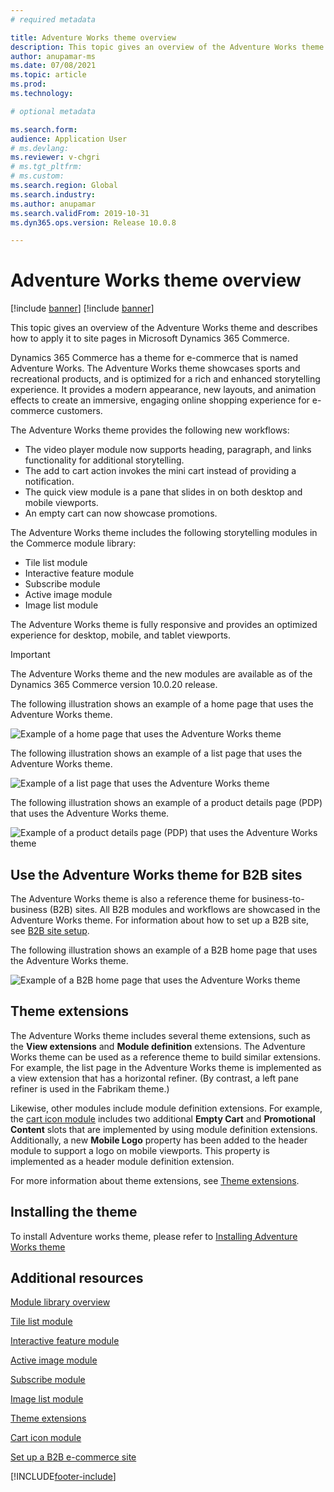 ```yaml
---
# required metadata

title: Adventure Works theme overview
description: This topic gives an overview of the Adventure Works theme and describes how to apply it to site pages in Microsoft Dynamics 365 Commerce.
author: anupamar-ms
ms.date: 07/08/2021
ms.topic: article
ms.prod: 
ms.technology: 

# optional metadata

ms.search.form: 
audience: Application User
# ms.devlang: 
ms.reviewer: v-chgri
# ms.tgt_pltfrm: 
# ms.custom: 
ms.search.region: Global
ms.search.industry: 
ms.author: anupamar
ms.search.validFrom: 2019-10-31
ms.dyn365.ops.version: Release 10.0.8

---
```


# Adventure Works theme overview

[!include [banner](includes/banner.md)]
[!include [banner](includes/preview-banner.md)]

This topic gives an overview of the Adventure Works theme and describes how to apply it to site pages in Microsoft Dynamics 365 Commerce.

Dynamics 365 Commerce has a theme for e-commerce that is named Adventure Works. The Adventure Works theme showcases sports and recreational products, and is optimized for a rich and enhanced storytelling experience. It provides a modern appearance, new layouts, and animation effects to create an immersive, engaging online shopping experience for e-commerce customers.

The Adventure Works theme provides the following new workflows:

- The video player module now supports heading, paragraph, and links functionality for additional storytelling.
- The add to cart action invokes the mini cart instead of providing a notification.
- The quick view module is a pane that slides in on both desktop and mobile viewports.
- An empty cart can now showcase promotions.

The Adventure Works theme includes the following storytelling modules in the Commerce module library:

- Tile list module
- Interactive feature module
- Subscribe module
- Active image module
- Image list module

The Adventure Works theme is fully responsive and provides an optimized experience for desktop, mobile, and tablet viewports.

> [!IMPORTANT]
> The Adventure Works theme and the new modules are available as of the Dynamics 365 Commerce version 10.0.20 release.

The following illustration shows an example of a home page that uses the Adventure Works theme.

![Example of a home page that uses the Adventure Works theme](./media/aw_b2c.PNG)

The following illustration shows an example of a list page that uses the Adventure Works theme.

![Example of a list page that uses the Adventure Works theme](./media/Aw_list.PNG)

The following illustration shows an example of a product details page (PDP) that uses the Adventure Works theme.

![Example of a product details page (PDP) that uses the Adventure Works theme](./media/aw_pdp.PNG)

## Use the Adventure Works theme for B2B sites

The Adventure Works theme is also a reference theme for business-to-business (B2B) sites. All B2B modules and workflows are showcased in the Adventure Works theme. For information about how to set up a B2B site, see [B2B site setup](./b2b/set-up-b2b-site.md).

The following illustration shows an example of a B2B home page that uses the Adventure Works theme.

![Example of a B2B home page that uses the Adventure Works theme](./media/aw_b2b.PNG)

## Theme extensions

The Adventure Works theme includes several theme extensions, such as the **View extensions** and **Module definition** extensions. The Adventure Works theme can be used as a reference theme to build similar extensions. For example, the list page in the Adventure Works theme is implemented as a view extension that has a horizontal refiner. (By contrast, a left pane refiner is used in the Fabrikam theme.)

Likewise, other modules include module definition extensions. For example, the [cart icon module](cart-icon-module.md) includes two additional **Empty Cart** and **Promotional Content** slots that are implemented by using module definition extensions. Additionally, a new **Mobile Logo** property has been added to the header module to support a logo on mobile viewports. This property is implemented as a header module definition extension.

For more information about theme extensions, see [Theme extensions](e-commerce-extensibility/theme-module-extensions.md).

## Installing the theme

To install Adventure works theme, please refer to [Installing Adventure Works theme](adventureworks_install.md)


## Additional resources

[Module library overview](starter-kit-overview.md)

[Tile list module](tile-list-module.md)

[Interactive feature module](interactive-feature-module.md)

[Active image module](active-image-module.md)

[Subscribe module](subscribe-module.md)

[Image list module](image-list-module.md)

[Theme extensions](e-commerce-extensibility/theme-module-extensions.md)

[Cart icon module](cart-icon-module.md)

[Set up a B2B e-commerce site](./b2b/set-up-b2b-site.md)

[!INCLUDE[footer-include](../includes/footer-banner.md)]
